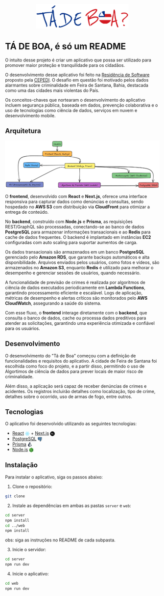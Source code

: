<p align="center">
    <img src="assets/icon-app.png" alt="Logotipo do projeto" width="300">
</p>

# TÁ DE BOA, é só um README

O intuito desse projeto é criar um aplicativo que possa ser utilizado para promover maior proteção e tranquilidade para os cidadãos.

O desenvolvimento desse aplicativo foi feito na [Residência de Software](https://www.restic36.cepedi.org.br/) proposto pela [CEPEDI](https://www.cepedi.org.br/). O desafio em questão foi motivado pelos dados alarmantes sobre criminalidade em Feira de Santana, Bahia, destacada como uma das cidades mais violentas do País.

Os conceitos-chaves que nortearam o desenvolvimento do aplicativo incluem segurança pública, baseada em dados, prevenção colaborativa e o uso de tecnologias como ciência de dados, serviços em nuvem e desenvolvimento mobile.

## Arquitetura
<p align="center">
    <img src="assets/Arch-Ta-de-Boa-sem-background.png" alt="Logotipo do projeto" width="1000">
</p>

O **frontend**, desenvolvido com **React** e **Next.js**, oferece uma interface responsiva para capturar dados como denúncias e consultas, sendo hospedado no **AWS S3** com distribuição via **CloudFront** para otimizar a entrega de conteúdo.

No **backend**, construído com **Node.js** e **Prisma**, as requisições REST/GraphQL são processadas, conectando-se ao banco de dados **PostgreSQL** para armazenar informações transacionais e ao **Redis** para cache de dados frequentes. O backend é implantado em instâncias **EC2** configuradas com auto scaling para suportar aumentos de carga.

Os dados transacionais são armazenados em um banco **PostgreSQL** gerenciado pelo **Amazon RDS**, que garante backups automáticos e alta disponibilidade. Arquivos enviados pelos usuários, como fotos e vídeos, são armazenados no **Amazon S3**, enquanto **Redis** é utilizado para melhorar o desempenho e gerenciar sessões de usuários, quando necessário.

A funcionalidade de previsão de crimes é realizada por algoritmos de ciência de dados executados periodicamente em **Lambda Functions**, garantindo processamento eficiente e escalável. Logs de aplicação, métricas de desempenho e alertas críticos são monitorados pelo **AWS CloudWatch**, assegurando a saúde do sistema.

Com esse fluxo, o **frontend** interage diretamente com o **backend**, que consulta o banco de dados, cache ou processa dados preditivos para atender as solicitações, garantindo uma experiência otimizada e confiável para os usuários.

## Desenvolvimento

O desenvolvimento do "Tá de Boa" começou com a definição de funcionalidades e requisitos do aplicativo. A cidade de Feira de Santana foi escolhida como foco do projeto, e a partir disso, permitindo o uso de Algortimos de ciência de dados para prever locais de maior risco de criminalidade. 

Além disso, a aplicação será capaz de receber denúncias de crimes e acidentes. Os registros incluirão detalhes como localização, tipo de crime, detalhes sobre o ocorrido, uso de armas de fogo, entre outros.

## Tecnologias

O aplicativo foi desenvolvido utilizando as seguintes tecnologias:

<ul>
    <li>
        <a href="https://reactjs.org/">React</a> 
        <img src="assets/react.png" alt="React" style="width: 15px; vertical-align: middle;"> + 
        <a href="https://nextjs.org/">Next.js</a>
        <img src="assets/nextjs.png" alt="Next.js" style="width: 15px; vertical-align: middle;">
    </li>
    <li>
        <a href="https://www.postgresql.org/">PostgreSQL</a>
        <img src="assets/postgresql.png" alt="PostgreSQL" style="width: 15px; vertical-align: middle;">
    </li>
    <li>
        <a href="https://www.prisma.io/">Prisma</a>
        <img src="assets/prisma.png" alt="Prisma" style="width: 15px; vertical-align: middle;">
    </li>
    <li>
        <a href="https://nodejs.org/en/">Node.js</a>
        <img src="assets/nodejs.png" alt="Node.js" style="width: 15px; vertical-align: middle;">
    </li>
</ul>

## Instalação

Para instalar o aplicativo, siga os passos abaixo:

1. Clone o repositório:

```bash
git clone
```

2. Instale as dependências em ambas as pastas `server` e `web`:
```bash
cd server
npm install
cd ../web
npm install
```
obs: siga as instruções no README de cada subpasta.

3. Inicie o servidor:
```bash
cd server
npm run dev
```

4. Inicie o aplicativo:
```bash
cd web
npm run dev
```


